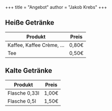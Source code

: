 +++
title = "Angebot"
author = "Jakob Krebs"
+++

## Heiße Getränke

| Produkt | Preis |
|-|-|
| Kaffee, Kaffee Crème, … | 0,80€ |
| Tee | 0,50€ |

## Kalte Getränke

| Produkt | Preis |
|-|-|
| Flasche 0,33l | 1,00€ |
| Flasche 0,5l | 1,50€ |
